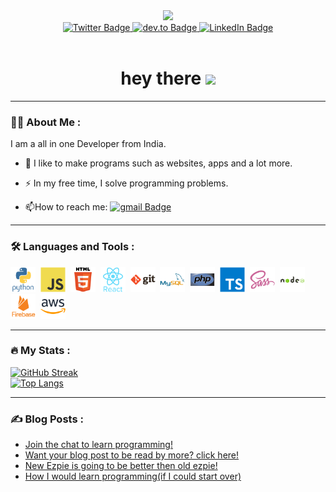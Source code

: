 <div id="header" align="center">
  <img src="https://user-images.githubusercontent.com/104765117/194759558-17dc6b7e-759c-43fb-b0a6-6606fe9a49c3.png" width="200"/>
</div>
<div id="badges" align="center">
  <a href="https://twitter.com/EzpieCo">
    <img src="https://img.shields.io/badge/Twiiter-blue?style=for-the-badge&logo=twitter&logoColor=white" alt="Twitter Badge"/>
  </a>
  <a href="https://dev.to/ishaan010">
    <img src="https://img.shields.io/badge/dev.to-black?style=for-the-badge&logo=dev.to&logoColor=white" alt="dev.to Badge"/>
  </a>
  <a href="https://in.linkedin.com/in/ezpieco">
    <img src="https://img.shields.io/badge/LinkedIn-blue?style=for-the-badge&logo=linkedin&logoColor=white" alt="LinkedIn Badge"/>
  </a>
</div>
<div align="center">
  <img src="https://komarev.com/ghpvc/?username=ishaan010&style=flat-square&color=blue" alt=""/>
</div>
<div align="center">
  <h1>
    hey there
    <img src="https://media.giphy.com/media/hvRJCLFzcasrR4ia7z/giphy.gif" width="30px"/>
  </h1>
</div>

---

### :technologist: About Me :
I am a all in one Developer from India.

- :telescope: I like to make programs such as websites, apps and a lot more.

- :zap: In my free time, I solve programming problems.

- :mailbox:How to reach me: [![gmail Badge](https://img.shields.io/badge/-Gmail-white?style=flat&logo=Gmail&logoColor=red)](https://mail.google.com/mail/u/0/#inbox?compose=VpCqJZNgsxKtkBZBfFmzqBqhNtPFmWJkzGkCPDbQNZXMWdCbkXSgNxTjBPHzDcHWkSZbFQv)

---

### :hammer_and_wrench: Languages and Tools :
<div>
  <img src="https://github.com/devicons/devicon/blob/master/icons/python/python-original-wordmark.svg" width="40">&nbsp;
  <img src="https://github.com/devicons/devicon/blob/master/icons/javascript/javascript-original.svg" width="40">&nbsp;
  <img src="https://github.com/devicons/devicon/blob/master/icons/html5/html5-original-wordmark.svg" width="40">&nbsp;
  <img src="https://github.com/devicons/devicon/blob/master/icons/react/react-original-wordmark.svg" width="40">&nbsp;
  <img src="https://github.com/devicons/devicon/blob/master/icons/git/git-original-wordmark.svg" width="40">&nbsp;
  <img src="https://github.com/devicons/devicon/blob/master/icons/mysql/mysql-original-wordmark.svg" width="40">&nbsp;
  <img src="https://github.com/devicons/devicon/blob/master/icons/php/php-original.svg" width="40">&nbsp;
  <img src="https://github.com/devicons/devicon/blob/master/icons/typescript/typescript-original.svg" width="40">&nbsp;
  <img src="https://github.com/devicons/devicon/blob/master/icons/sass/sass-original.svg" width="40">&nbsp;
  <img src="https://github.com/devicons/devicon/blob/master/icons/nodejs/nodejs-original-wordmark.svg" width="40">&nbsp;
  <img src="https://github.com/devicons/devicon/blob/master/icons/firebase/firebase-plain-wordmark.svg" width="40">&nbsp;
  <img src="https://github.com/devicons/devicon/blob/master/icons/amazonwebservices/amazonwebservices-original-wordmark.svg" width="40">&nbsp;
</div>

---

### :fire: My Stats :
[![GitHub Streak](http://github-readme-streak-stats.herokuapp.com?user=ishaan010&theme=tokyonight)](https://git.io/streak-stats) <br>
[![Top Langs](https://github-readme-stats.vercel.app/api/top-langs/?username=ishaan010&layout=compact&theme=vision-friendly-dark)](https://github.com/anuraghazra/github-readme-stats)

---

### :writing_hand: Blog Posts :
<!-- BLOG-POST-LIST:START -->
- [Join the chat to learn programming!](https://dev.to/ishaan010/join-the-chat-to-learn-programming-494m)
- [Want your blog post to be read by more? click here!](https://dev.to/ishaan010/want-your-blog-post-to-be-read-by-more-click-here-3gpf)
- [New Ezpie is going to be better then old ezpie!](https://dev.to/ishaan010/new-ezpie-is-going-to-be-better-then-old-ezpie-201o)
- [How I would learn programming&lpar;if I could start over&rpar;](https://dev.to/ishaan010/how-i-would-learn-programmingif-i-could-start-over-2hil)
<!-- BLOG-POST-LIST:END -->
